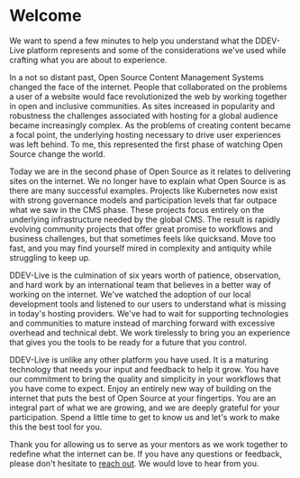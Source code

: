# Welcome

We want to spend a few minutes to help you understand what the DDEV-Live platform represents and some of the considerations we've used while crafting what you are about to experience.

In a not so distant past, Open Source Content Management Systems changed the face of the internet. People that collaborated on the problems a user of a website would face revolutionized the web by working together in open and inclusive communities. As sites increased in popularity and robustness the challenges associated with hosting for a global audience became increasingly complex. As the problems of creating content became a focal point, the underlying hosting necessary to drive user experiences was left behind. To me, this represented the first phase of watching Open Source change the world.

Today we are in the second phase of Open Source as it relates to delivering sites on the internet. We no longer have to explain what Open Source is as there are many successful examples. Projects like Kubernetes now exist with strong governance models and participation levels that far outpace what we saw in the CMS phase. These projects focus entirely on the underlying infrastructure needed by the global CMS. The result is rapidly evolving community projects that offer great promise to workflows and business challenges, but that sometimes feels like quicksand. Move too fast, and you may find yourself mired in complexity and antiquity while struggling to keep up.

DDEV-Live is the culmination of six years worth of patience, observation, and hard work by an international team that believes in a better way of working on the internet. We've watched the adoption of our local development tools and listened to our users to understand what is missing in today's hosting providers. We've had to wait for supporting technologies and communities to mature instead of marching forward with excessive overhead and technical debt. We work tirelessly to bring you an experience that gives you the tools to be ready for a future that you control.

DDEV-Live is unlike any other platform you have used. It is a maturing technology that needs your input and feedback to help it grow. You have our commitment to bring the quality and simplicity in your workflows that you have come to expect. Enjoy an entirely new way of building on the internet that puts the best of Open Source at your fingertips. You are an integral part of what we are growing, and we are deeply grateful for your participation. Spend a little time to get to know us and let's work to make this the best tool for you.

Thank you for allowing us to serve as your mentors as we work together to redefine what the internet can be. If you have any questions or feedback, please don't hesitate to [reach out](https://docs.ddev.com/support/). We would love to hear from you.
